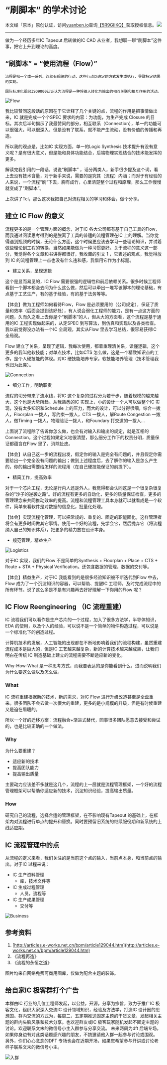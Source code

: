 # “刷脚本” 的学术讨论


<!-- 原创认证 -->
<img src="https://yb-img.oss-cn-shanghai.aliyuncs.com/badges/5R9GIIKQVGY65I67QOX80FTKVVA0ZZX197Z0UFDJVDV69XVWIL.png" style="float:right;">

本文经「原本」原创认证，访问[yuanben.io](http://yuanben.io/)查询[【5R9GIIKQ】](https://yuanben.io/article/5R9GIIKQVGY65I67QOX80FTKVVA0ZZX197Z0UFDJVDV69XVWIL)获取授权信息。

---

做为一个经历多年IC Tapeout 后转做的IC CAD 从业者，我想聊一聊“刷脚本”这件事，把它上升到理论的高度。

## “刷脚本” = “使用流程（Flow）”

    流程是指一个或一系列、连续有规律的行动，这些行动以确定的方式发生或执行，导致特定结果的实现。

    国际标准化组织ISO9000认证认为流程是一种将输入转化为输出的相互关联和相互作用的活动。

![Flow](../res/img/movement.jpg)

我比较赞同这段话的原因在于它诠释了几个关键的点，流程的作用是把事情做出来，IC 就是完成一个个SPEC 要求的内容：为功能，为生产完成 Closure 的目标。其次后半句揭示了我最赞同的部分，相互联系（Connection），单一的功能可以很强大，可以很深入，但是没有了联系，就不能产生流动，没有价值的传播和再造。

所以我的观点是，比如IC 实现方面，单一的Logic Synthesis 技术提升有没有意义呢？是有很大意义，但是能和具体功能结合，后端物理实现结合的技术能发挥的更多。

解读完我引用的一段话，说说“刷脚本” ，话分两类人，新手很少提及这个词，看上去没有技术含量，对于新手来说，需要的是究其（流程）内涵；而对于有经验的人来说，一个流程“刷”下去，胸有成竹，心里清楚整个过程和原理，那么工作慢慢就变成了“刷脚本”。

上次讲了Tcl，那么这次我把自己对流程相关的学习和体会，做个分享。

## 建立 IC Flow 的意义

流程更多的是一个管理方面的概念，对于IC 各大公司都有基于自己工具的Flow，而我通过阅读思考得到的是脱离了工具的普适的流程管理在IC 上的理解。当你觉得遇到瓶颈的时候，无论什么方面，这个时候更应该去学习一些理论知识，并试着做些理论到工程的转换，当然如果能做为一种习惯更好。关于流程的意义这一部分，我觉得各个文章和书讲得都很好，我收藏的引文 1 ，它表述的观点，我觉得放到 IC 的流程管理上一点也没有什么违和感，我借用它作为小标题。

- 建立关系，呈现逻辑

这个是显而易见的，IC Flow 需要很强的逻辑性和前后依赖关系。很多时候工程师看到一个脚本都会去问为什么这么做，然后可以牵出一堆写该脚本的理论基础，有点基于工艺生产，有的基于经验，有的基于法务等等。

【体会】做为工程师如何看待Flow，Flow 是必须要用的（公司规定），保证了质量和效率（后面会提到该好处），有人说会弱化工程师的能力，是有一点这方面的问题，久而久之看上去你是个“刷脚本”的人，但从大的方面看，这个流程是基于通用的IC 工程实现做起来的，从定SPEC 到写算法，到仿真和实现以及各类检查。我以前觉得没办法有一个IC 全局观，其实从Flow 里去学习总结，很容易获得IC 全局观。

Flow 建立了关系，呈现了逻辑，我每次使用，都着重理清关系，读懂逻辑，这个更多的我叫他软技能；对单点技术，比如CTS 怎么做，这是一个精致知识点的工作，是个人硬技能的体现。对IC 硬技能培养专家，软技能培养管理（技术管理我也归为此类）。

![Connection](../res/img/connection.jpg)

- 细分工作，明确职责

流程的切分带来了流水线，将IC 这个复杂的过程分为若干步，随着规模的越来越大，这个也是大势所趋。从我熟悉的IC 实现上，小的设计一个人可以做整个IC 实现，没有太多知识和Schedule 上的压力，而大的设计，可以分得很细，综合一拨人，Floorplan 一拨人，写约束一拨人，CTS 一拨人，解Route Congestion 一拨人，做Timing 一拨人，物理验证一拨人，和Foundary 打交道的一拨人...

上面说了流程除了告诉你怎么做，也会有对输入和输出的规定，就是互相的Connection，这个过程如果定义地很清楚，那么细分工作下的权责分明，质量保证都蕴含在Flow 里了，消除扯皮。

【体会】从自己这一步的流程出发，假定你的输入是完全有问题的，并且假定你需要给出一个完全没有问题的输出；做到上述程度后，去了解你的输入是怎么产生的，你的输出需要给怎样的流程用（在自己硬技能保证的前提下）。

- 精简工作，提高效率

对于一个芯片工程，无论是行内人还是外人，我觉得都会认同这是一个很复杂很复杂的“沙子的逆袭之路”。好的流程有更多的自动化，更多的质量保证检查，更多的管理理念来共同推动效率的提高。流程和流程管理工具本身就可以就看成是一个软件，简单来看软件是对数据的信息化，批量化处理。

【体会】实现流程化管理，可以把常规的、重复的、固定的职能固化，这样管理者将会有更多时间做其它事情。使用一个好的流程，先学会它，然后抛弃它（将流程纳入自己的知识体系），把更多的精力放在设计本身。

- 规范管理，精益生产

![Logistics](../res/img/logistics.jpg)

对于IC 实现，我们的Flow 不是简单的Synthesis + Floorplan + Place + CTS + Route + STA + Physical Verification。还包含数据的管理，数据的交付等。

【体会】精益生产，对于IC 我能看到的是很多经验知识被不断迭代到Flow 中去，Flow 成为了一个沉淀知识的容器，可以帮助、提醒IC 工程师，及时完成流程中的所有环节。说了这么多是不是有兴趣再去好好理解一下你用的Flow 呢？

## IC Flow Reengineering （IC 流程重建）

IC 流程我们可以看作是生产芯片的一个过程，加入了很多方法学，半导体知识，EDA 的使用，以及个人的经验，可以说不是一个简单的物件构造过程，可以说是一个标准化下的创造过程。

计算机技术的发展，人工智能的出现都在不断地影响着我们的流程构建，虽然重建流程成本是巨大的，但是IC 工艺越来越复杂，新的计算技术越来越成熟，让我们明白在传统 IC 制造基础上建立的流程需要不断适应新的变化。

Why-How-What 是一种思考方式，而我要表达的是你能看到什么，进而说明我们为什么要这么做以及怎么做。

### What

IC 流程重建根据新的技术，新的需求，对IC Flow 进行升级改造甚至是全盘重来。很多团队不会去做一次很大的重建，更多的是小规模的升级，但是有时候重建又是迫在眉睫的。

所以一个好的迁移方案：流程融合+渐进式替代，回事很多团队愿意去接受和尝试的，也是比较正确的一个做法。

### Why

为什么要重建？

- 适应新的技术
- 提高团队能力
- 提高输出质量

主要动力应该差不多就是这几个，流程的上一层就是流程管理框架，一个好的流程管理框架可以帮助你适应新的技术，沉淀知识经验，提高输出质量。

### How

研究自己的流程，选择合适的管理框架，在不影响现有Tapeout 的基础上，在框架内对流程进行单点的提升和替换。同时要预留旧系统的继续服役期和新系统的上线适应期。

## IC 流程管理中的点

从流程的定义来看，我们关注的是当前这个点的输入，当前点本身，和当前点的输出。对于IC 过程来说：

- IC 生产资料管理
    - 库，技术文件等
- IC 生成过程管理
    - 人员，流程等
- IC 生产成果管理
    - 交付等

![Business](../res/img/business.jpg)

## 参考资料

1. [http://articles.e-works.net.cn/bpm/article129044.htm](http://articles.e-works.net.cn/bpm/article129044.htm)
2. 《流程再造》
3. 《流程的永恒之道》

图片均来自网络免费可商用图库，仅做为配合主题的装饰。

## 给自家IC 极客群打个广告

本群由IC 行业的几位工程师发起，以公益，开源，分享为宗旨，致力于推广IC 极客文化，组织大家深入交流IC 设计领域知识，经验及方法学，打造IC 设计圈的思想国。群内交流的方式为，每周二，五定期推送固定主题的干货文章，发起相关主题的群内头脑风暴和技术分享。也欢迎群友或IC 极客玩家随机发起不固定主题的讨论。欢迎联系文末的微信号小主入群参与分享交流。
未来两周为dft 后端专场，如果你身边有对此类话题感兴趣的朋友，不妨邀请他入群一起参与讨论或围观。
另外，你们心心念念的DFT 专场也会在近期开场，如果您希望参与开讲或讨论老样子联系文末的微信号小主。

![入群](../res/img/wechat_sgsphoto.jpg)